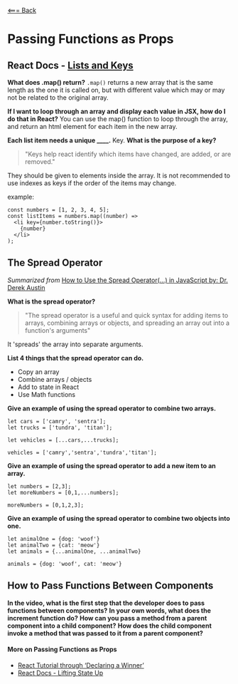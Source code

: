 [<=== Back](README.md)

# Passing Functions as Props

## React Docs - [Lists and Keys](https://reactjs.org/docs/lists-and-keys.html)

**What does .map() return?**
`.map()` returns a new array that is the same length as the one it is called on, but with different value which may or may not be related to the original array.

**If I want to loop through an array and display each value in JSX, how do I do that in React?**
You can use the map() function to loop through the array, and return an html element for each item in the new array. 

**Each list item needs a unique ____.**
Key. 
**What is the purpose of a key?**
> "Keys help react identify which items have changed, are added, or are removed."

They should be given to elements inside the array. It is not recommended to use indexes as keys if the order of the items may change.

example:
```
const numbers = [1, 2, 3, 4, 5];
const listItems = numbers.map((number) =>
  <li key={number.toString()}>
    {number}
  </li>
);
```

## The Spread Operator
*Summarized from* [How to Use the Spread Operator(...) in JavaScript by: Dr. Derek Austin](https://medium.com/coding-at-dawn/how-to-use-the-spread-operator-in-javascript-b9e4a8b06fab)

**What is the spread operator?**
> "The spread operator is a useful and quick syntax for adding items to arrays, combining arrays or objects, and spreading an array out into a function's arguments"

It 'spreads' the array into separate arguments.

**List 4 things that the spread operator can do.**
- Copy an array
- Combine arrays / objects
- Add to state in React
- Use Math functions

**Give an example of using the spread operator to combine two arrays.**
```
let cars = ['camry', 'sentra'];
let trucks = ['tundra', 'titan'];

let vehicles = [...cars,...trucks];

vehicles = ['camry','sentra','tundra','titan'];
```

**Give an example of using the spread operator to add a new item to an array.**
```
let numbers = [2,3];
let moreNumbers = [0,1,...numbers];

moreNumbers = [0,1,2,3];
```

**Give an example of using the spread operator to combine two objects into one.**
```
let animalOne = {dog: 'woof'}
let animalTwo = {cat: 'meow'}
let animals = {...animalOne, ...animalTwo}

animals = {dog: 'woof', cat: 'meow'}
```

## How to Pass Functions Between Components

**In the video, what is the first step that the developer does to pass functions between components?**
**In your own words, what does the increment function do?**
**How can you pass a method from a parent component into a child component?**
**How does the child component invoke a method that was passed to it from a parent component?**


#### More on Passing Functions as Props

- [React Tutorial through ‘Declaring a Winner’](https://reactjs.org/tutorial/tutorial.html)
- [React Docs - Lifting State Up](https://reactjs.org/docs/lifting-state-up.html)
